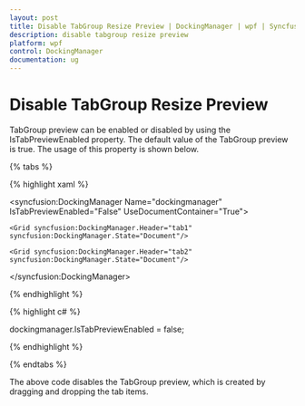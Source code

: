 ```yaml
---
layout: post
title: Disable TabGroup Resize Preview | DockingManager | wpf | Syncfusion
description: disable tabgroup resize preview
platform: wpf
control: DockingManager
documentation: ug
---
```


# Disable TabGroup Resize Preview

TabGroup preview can be enabled or disabled by using the IsTabPreviewEnabled property. The default value of the TabGroup preview is true. The usage of this property is shown below.

{% tabs %}

{% highlight xaml %}

<syncfusion:DockingManager Name="dockingmanager" IsTabPreviewEnabled="False" UseDocumentContainer="True"> 

    <Grid syncfusion:DockingManager.Header="tab1" syncfusion:DockingManager.State="Document"/>            
	
	<Grid syncfusion:DockingManager.Header="tab2" syncfusion:DockingManager.State="Document"/>        
	
</syncfusion:DockingManager>

{% endhighlight  %}

{% highlight c# %}

dockingmanager.IsTabPreviewEnabled = false;

{% endhighlight  %}

{% endtabs %}



The above code disables the TabGroup preview, which is created by dragging and dropping the tab items.

